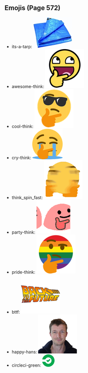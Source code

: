 
## Emojis (Page 572)

* its-a-tarp: ![its-a-tarp](output/its-a-tarp.jpg)
* awesome-think: ![awesome-think](output/awesome-think.png)
* cool-think: ![cool-think](output/cool-think.png)
* cry-think: ![cry-think](output/cry-think.png)
* think_spin_fast: ![think_spin_fast](output/think_spin_fast.gif)
* party-think: ![party-think](output/party-think.gif)
* pride-think: ![pride-think](output/pride-think.png)
* bttf: ![bttf](output/bttf.png)
* happy-hans: ![happy-hans](output/happy-hans.png)
* circleci-green: ![circleci-green](output/circleci-green.png)
